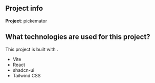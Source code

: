 

## Project info

**Project**: pickemator

## What technologies are used for this project?

This project is built with .

- Vite
- React
- shadcn-ui
- Tailwind CSS